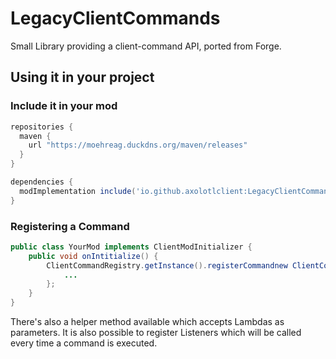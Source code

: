 # LegacyClientCommands
 Small Library providing a client-command API, ported from Forge.

## Using it in your project

### Include it in your mod
```groovy
repositories {
  maven {
    url "https://moehreag.duckdns.org/maven/releases"
  }
}

dependencies {
  modImplementation include('io.github.axolotlclient:LegacyClientCommands:1.0.0')
}
```

### Registering a Command

```java
public class YourMod implements ClientModInitializer {
    public void onIntitialize() {
        ClientCommandRegistry.getInstance().registerCommandnew ClientCommand(){
            ...
        };
    }
}
```

There's also a helper method available which accepts Lambdas as parameters.
It is also possible to register Listeners which will be called every time
a command is executed.

